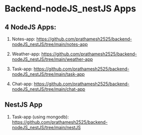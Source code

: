 # Backend-nodeJS_nestJS Apps
## 4 NodeJS Apps:
  1. Notes-app: https://github.com/prathamesh2525/backend-nodeJS_nestJS/tree/main/notes-app 
  
  1. Weather-app: https://github.com/prathamesh2525/backend-nodeJS_nestJS/tree/main/weather-app
  
  1. Task-app: https://github.com/prathamesh2525/backend-nodeJS_nestJS/tree/main/task-app
  
  1. Chat-app: https://github.com/prathamesh2525/backend-nodeJS_nestJS/tree/main/chat-app
  
## NestJS App
  1. Task-app (using mongodb): https://github.com/prathamesh2525/backend-nodeJS_nestJS/tree/main/nestJS
